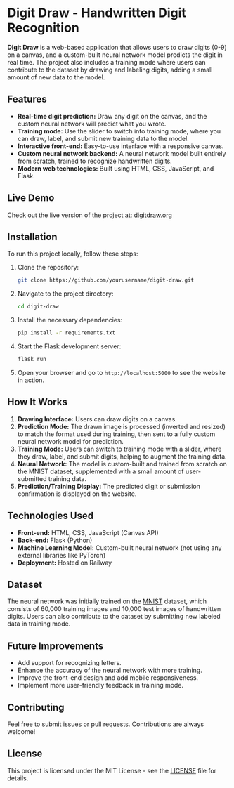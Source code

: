 # Digit Draw - Handwritten Digit Recognition

**Digit Draw** is a web-based application that allows users to draw digits (0-9) on a canvas, and a custom-built neural network model predicts the digit in real time. The project also includes a training mode where users can contribute to the dataset by drawing and labeling digits, adding a small amount of new data to the model.

## Features

- **Real-time digit prediction:** Draw any digit on the canvas, and the custom neural network will predict what you wrote.
- **Training mode:** Use the slider to switch into training mode, where you can draw, label, and submit new training data to the model.
- **Interactive front-end:** Easy-to-use interface with a responsive canvas.
- **Custom neural network backend:** A neural network model built entirely from scratch, trained to recognize handwritten digits.
- **Modern web technologies:** Built using HTML, CSS, JavaScript, and Flask.

## Live Demo

Check out the live version of the project at: [digitdraw.org](https://digitdraw.org)

## Installation

To run this project locally, follow these steps:

1. Clone the repository:
    ```bash
    git clone https://github.com/yourusername/digit-draw.git
    ```

2. Navigate to the project directory:
    ```bash
    cd digit-draw
    ```

3. Install the necessary dependencies:
    ```bash
    pip install -r requirements.txt
    ```

4. Start the Flask development server:
    ```bash
    flask run
    ```

5. Open your browser and go to `http://localhost:5000` to see the website in action.

## How It Works

1. **Drawing Interface:** Users can draw digits on a canvas.
2. **Prediction Mode:** The drawn image is processed (inverted and resized) to match the format used during training, then sent to a fully custom neural network model for prediction.
3. **Training Mode:** Users can switch to training mode with a slider, where they draw, label, and submit digits, helping to augment the training data.
4. **Neural Network:** The model is custom-built and trained from scratch on the MNIST dataset, supplemented with a small amount of user-submitted training data.
5. **Prediction/Training Display:** The predicted digit or submission confirmation is displayed on the website.

## Technologies Used

- **Front-end:** HTML, CSS, JavaScript (Canvas API)
- **Back-end:** Flask (Python)
- **Machine Learning Model:** Custom-built neural network (not using any external libraries like PyTorch)
- **Deployment:** Hosted on Railway

## Dataset

The neural network was initially trained on the [MNIST](http://yann.lecun.com/exdb/mnist/) dataset, which consists of 60,000 training images and 10,000 test images of handwritten digits. Users can also contribute to the dataset by submitting new labeled data in training mode.

## Future Improvements

- Add support for recognizing letters.
- Enhance the accuracy of the neural network with more training.
- Improve the front-end design and add mobile responsiveness.
- Implement more user-friendly feedback in training mode.

## Contributing

Feel free to submit issues or pull requests. Contributions are always welcome!

## License

This project is licensed under the MIT License - see the [LICENSE](LICENSE) file for details.
